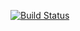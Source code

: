 [![Build Status](https://travis-ci.com/kencho51/gigathing.svg?branch=master)](https://travis-ci.org/kencho51/gigathing)